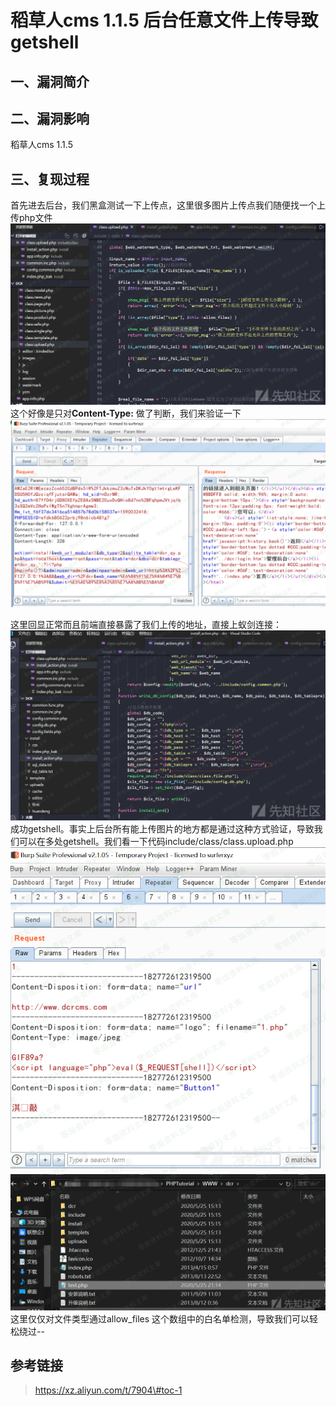 稻草人cms 1.1.5 后台任意文件上传导致getshell
============================================

一、漏洞简介
------------

二、漏洞影响
------------

稻草人cms 1.1.5

三、复现过程
------------

首先进去后台，我们黑盒测试一下上传点，这里很多图片上传点我们随便找一个上传php文件![1.png](./.resource/稻草人cms1.1.5后台任意文件上传导致getshell/media/rId24.png)这个好像是只对**Content-Type:** 做了判断，我们来验证一下![2.png](./.resource/稻草人cms1.1.5后台任意文件上传导致getshell/media/rId25.png)

这里回显正常而且前端直接暴露了我们上传的地址，直接上蚁剑连接：![3.png](./.resource/稻草人cms1.1.5后台任意文件上传导致getshell/media/rId26.png)成功getshell。事实上后台所有能上传图片的地方都是通过这种方式验证，导致我们可以在多处getshell。我们看一下代码include/class/class.upload.php![4.png](./.resource/稻草人cms1.1.5后台任意文件上传导致getshell/media/rId27.png)![5.png](./.resource/稻草人cms1.1.5后台任意文件上传导致getshell/media/rId28.png)这里仅仅对文件类型通过allow\_files
这个数组中的白名单检测，导致我们可以轻松绕过\--

参考链接
--------

> https://xz.aliyun.com/t/7904\#toc-1
